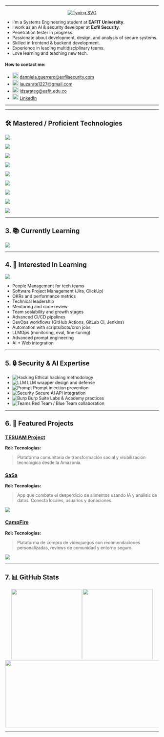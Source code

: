 <!-- Danniela Zárate Guerrero - GitHub Profile README -->


---
<!-- ✨ Header Animation -->

<p align="center">
  <a href="https://git.io/typing-svg">
    <img src="https://readme-typing-svg.demolab.com?font=Fira+Code&size=28&duration=3000&pause=1000&color=F09B2B&center=true&vCenter=true&width=800&height=100&lines=Hi%2C+I'm+Danniela+Guerrero;Developer+%7C+Project+Leader;Penetration+Tester+%7C+Systems+Engineer" alt="Typing SVG" />
  </a>
</p>


* I'm a Systems Engineering student at **EAFIT University**.
* I work as an AI & security developer at **Exfil Security**.
* Penetration tester in progress.
* Passionate about development, design, and analysis of secure systems.
* Skilled in frontend & backend development.
* Experience in leading multidisciplinary teams.
* Love learning and teaching new tech.


#### How to contact me:
  * <img src="https://cdn-icons-png.flaticon.com/512/732/732200.png" width="20" /> [danniela.guerrero@exfilsecurity.com](mailto:danniela.guerrero@exfilsecurity.com)
  * <img src="https://cdn-icons-png.flaticon.com/512/732/732200.png" width="20" /> [lauzarate1227@gmail.com](mailto:lauzarate1227@gmail.com)
  * <img src="https://cdn-icons-png.flaticon.com/512/732/732200.png" width="20" /> [ldzarateg@eafit.edu.co](mailto:ldzarateg@eafit.edu.co)
  * <img src="https://cdn-icons-png.flaticon.com/512/174/174857.png" width="20" /> [LinkedIn](https://www.linkedin.com/in/laura-danniela-zárate-guerrero/)

---

---

## 🛠 Mastered / Proficient Technologies

<p>
  <img src="https://skillicons.dev/icons?i=python,typescript,javascript,bash,java,mysql,r,powershell,cpp,c,php,haskell,assembly" />
</p>
<p>
  <img src="https://skillicons.dev/icons?i=html,css,sass,react,tailwind,bootstrap,vue,nextjs,angular,alpinejs" />
</p>
<p>
  <img src="https://skillicons.dev/icons?i=fastapi,flask,django,nodejs,laravel" />
</p>
<p>
  <img src="https://skillicons.dev/icons?i=mysql,supabase,mongodb,firebase" />
</p>
<p>
  <img src="https://skillicons.dev/icons?i=openai,pytorch,pandas,matplotlib" />
</p>
<p>
  <img src="https://skillicons.dev/icons?i=docker,githubactions,railway" />
</p>
<p>
  <img src="https://skillicons.dev/icons?i=burpsuite,tryhackme,zap,nmap,htb,wireshark,kali,sqlmap" />
</p>
<p>
  <img src="https://skillicons.dev/icons?i=apigateway,jwt,rest,https,graphql" />
</p>
<p>
  <img src="https://skillicons.dev/icons?i=git,github,notion,figma,canva,lucidchart,obsidian,adobe,drawio" />
</p>

---

## 3. 📚 Currently Learning

<p>
  <img src="https://skillicons.dev/icons?i=githubactions,aws,security,openai,kali" />
</p>

---

## 4. 🌱 Interested In Learning

<p>
  <img src="https://skillicons.dev/icons?i=people,jira,analytics,githubactions,gitlab,shell,openai,react" />
</p>

* People Management for tech teams
* Software Project Management (Jira, ClickUp)
* OKRs and performance metrics
* Technical leadership
* Mentoring and code review
* Team scalability and growth stages
* Advanced CI/CD pipelines
* DevOps workflows (GitHub Actions, GitLab CI, Jenkins)
* Automation with scripts/bots/cron jobs
* LLMOps (monitoring, eval, fine-tuning)
* Advanced prompt engineering
* AI + Web integration

---

## 5. 🔒 Security & AI Expertise

* ![Hacking](https://skillicons.dev/icons?i=kali) Ethical hacking methodology
* ![LLM](https://skillicons.dev/icons?i=openai) LLM wrapper design and defense
* ![Prompt](https://skillicons.dev/icons?i=zap) Prompt injection prevention
* ![Security](https://skillicons.dev/icons?i=security) Secure AI API integration
* ![Burp](https://skillicons.dev/icons?i=burpsuite) Burp Suite Labs & Academy practices
* ![Teams](https://skillicons.dev/icons?i=people) Red Team / Blue Team collaboration

---

## 6. 🌟 Featured Projects

### [TESUAM Project](https://github.com/evennco/TESUAM-Project)

**Rol:**
**Tecnologías:**

> Plataforma comunitaria de transformación social y visibilización tecnológica desde la Amazonía.

<p>
  <a src="https://github-readme-stats.vercel.app/api/pin/?username=evennco&repo=TESUAM-Project&theme=onedark" />
</p>

### [SaSa](https://github.com/LauZar12/SaSa)

**Rol:**
**Tecnologías:**

> App que combate el desperdicio de alimentos usando IA y análisis de datos. Conecta locales, usuarios y donaciones.

<p>
  <img src="https://github-readme-stats.vercel.app/api/pin/?username=LauZar12&repo=SaSa&theme=onedark" />
</p>

### [CampFire](https://github.com/LauZar12/Campfire)

**Rol:**
**Tecnologías:**

> Plataforma de compra de videojuegos con recomendaciones personalizadas, reviews de comunidad y entorno seguro.

<p>
  <img src="https://github-readme-stats.vercel.app/api/pin/?username=LauZar12&repo=Campfire&theme=onedark" />
</p>


---

## 7. 📊 GitHub Stats

<div align="center">
  <img height=230 src="https://github-readme-stats.vercel.app/api?username=lauzar12&include_all_commits=true&hide_border=true&show_icons=true&rank_icon=percentile&card_width=300px&theme=onedark&line_height=30&custom_title=Danniela's+GitHub+Stats" />
  <img height=230 src="https://github-readme-stats.vercel.app/api/top-langs/?username=lauzar12&layout=donut&langs_count=10&hide_title=true&role=owner,collaborator&theme=onedark&card_width=310&hide_border=true&hide=html" />
  <img width="800" height="220" src="https://streak-stats.demolab.com?user=lauzar12&theme=onedark&hide_border=true&border_radius=5&card_width=800">
</div>

---

